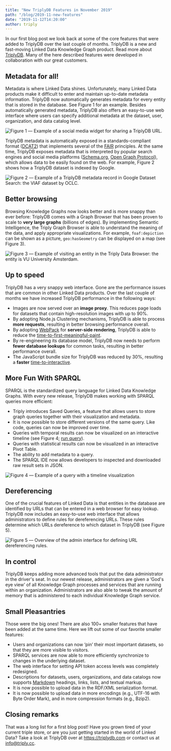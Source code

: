 ```yaml
---
title: "New TriplyDB Features in November 2019"
path: "/blog/2019-11-new-features"
date: "2019-11-12T14:20:00"
author: triply
---
```


In our first blog post we look back at some of the core features that were added to TriplyDB over the last couple of months. TriplyDB is a new and fast-moving Linked Data Knowledge Graph product. Read more about [TriplyDB](https://triply.cc/triplydb). Many of the here described features were developed in collaboration with our great customers.

## Metadata for all!

Metadata is where Linked Data shines. Unfortunately, many Linked Data products make it difficult to enter and maintain up-to-date metadata information. TriplyDB now automatically generates metadata for every entity that is stored in the database. See Figure 1 for an example. Besides automatically generated metadata, TriplyDB also offers an easy-to-use web interface where users can specify additional metadata at the dataset, user, organization, and data catalog level.

![Figure 1 ― Example of a social media widget for sharing a TriplyDB URL.](social-share.png)

TriplyDB metadata is automatically exposed in a standards-compliant format ([DCAT2](https://www.w3.org/TR/vocab-dcat-2)) that implements several of the [FAIR](https://www.go-fair.org) principles. At the same time, TriplyDB exposes metadata that is interpreted by popular search engines and social media platforms ([Schema.org](https://schema.org), [Open Graph Protocol](https://ogp.me)), which allows data to be easily found on the web. For example, Figure 2 shows how a TriplyDB dataset is indexed by Google.

![Figure 2 ― Example of a TriplyDB metadata record in Google Dataset Search: the VIAF dataset by OCLC.](google-dataset-search.png)

## Better browsing

Browsing Knowledge Graphs now looks better and is more snappy than ever before: TriplyDB comes with a Graph Browser that has been proven to scale to **very large graphs** (billions of edges). By implementing Semantic Intelligence, the Triply Graph Browser is able to understand the meaning of the data, and apply appropriate visualizations. For example, `foaf:depiction` can be shown as a picture, `geo:hasGeometry` can be displayed on a map (see Figure 3).

![Figure 3 ― Example of visiting an entity in the Triply Data Browser: the entity is VU University Amsterdam.](graph-browser.png)

## Up to speed

TriplyDB has a very snappy web interface. Gone are the performance issues that are common in other Linked Data products. Over the last couple of months we have increased TriplyDB performance in the following ways:

  - Images are now served over an **image proxy**. This reduces page loads for datasets that contain high-resolution images with up to 90%.
  - By adopting Node.js Clustering mechanisms, TriplyDB is able to process **more requests**, resulting in better browsing performance overall.
  - By adopting [WebPack](https://webpack.js.org/) for **server-side rendering**, TriplyDB is able to reduce the [time-to-first-meaningful-paint](https://developers.google.com/web/fundamentals/performance/user-centric-performance-metrics#first_meaningful_paint_and_hero_element_timing).
  - By re-engineering its database model, TriplyDB now needs to perform **fewer database lookups** for common tasks, resulting in better performance overall.
  - The JavaScript bundle size for TriplyDB was reduced by 30%, resulting a **faster** [time-to-interactive](https://developers.google.com/web/fundamentals/performance/user-centric-performance-metrics#time_to_interactive).

## More Fun With SPARQL

SPARQL is the standardized query language for Linked Data Knowledge Graphs. With every new release, TriplyDB makes working with SPARQL queries more efficient:

  - Triply introduces Saved Queries, a feature that allows users to store graph queries together with their visualization and metadata.
  - It is now possible to store different versions of the same query. Like code, queries can now be improved over time.
  - Queries with temporal results can now be visualized on an interactive timeline (see Figure 4; [run query](https://triplydb.com/DBpedia-association/-/queries/timeline-cars/)).
  - Queries with statistical results can now be visualized in an interactive Pivot Table.
  - The ability to add metadata to a query.
  - The SPARQL IDE now allows developers to inspected and downloaded raw result sets in JSON.

![Figure 4 ― Example of a query with a timeline visualization](timeline-visualization.png)

## Dereferencing

One of the crucial features of Linked Data is that entities in the database are identified by URLs that can be entered in a web browser for easy lookup. TriplyDB now includes an easy-to-use web interface that allows administrators to define rules for dereferencing URLs. These rules determine which URLs dereference to which dataset in TriplyDB (see Figure 5).

![Figure 5 ― Overview of the admin interface for defining URL dereferencing rules.](url-dereference-rules.png)

## In control

TriplyDB keeps adding more advanced tools that put the data administrator in the driver's seat. In our newest release, administrators are given a ‘God's eye view’ of all Knowledge Graph processes and services that are running within an organization. Administrators are also able to tweak the amount of memory that is administered to each individual Knowledge Graph service.

## Small Pleasantries

Those were the big ones!  There are also 100+ smaller features that have been added at the same time. Here we lift out some of our favorite smaller features:

  - Users and organizations can now ‘pin’ their most important datasets, so that they are more visible to visitors.
  - SPARQL services are now able to more efficiently synchronize to changes in the underlying dataset.
  - The web interface for setting API token access levels was completely redesigned.
  - Descriptions for datasets, users, organizations, and data catalogs now supports [Markdown](https://github.com/adam-p/markdown-here/wiki/Markdown-Cheatsheet) headings, links, lists, and textual markup.
  - It is now possible to upload data in the RDF/XML serialization format.
  - It is now possible to upload data in more encodings (e.g., UTF-16 with Byte Order Mark), and in more compression formats (e.g., Bzip2).

## Closing remarks

That was a long list for a first blog post!  Have you grown tired of your current triple store, or are you just getting started in the world of Linked Data?  Take a look at TriplyDB over at <https://triplydb.com> or contact us at [info@triply.cc](mailto:info@triply.cc).
